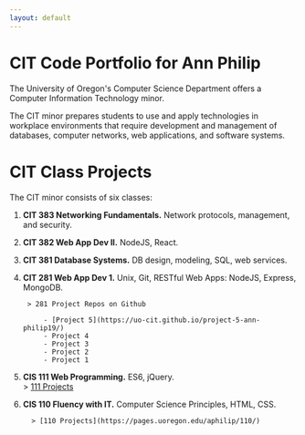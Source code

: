 ```yaml
---
layout: default
---
```

# CIT Code Portfolio for Ann Philip

The University of Oregon's Computer Science Department offers a Computer Information Technology minor.

The CIT minor prepares students to use and apply technologies in workplace environments that require development and management of databases, computer networks, web applications, and software systems.

# CIT Class Projects

The CIT minor consists of six classes:

  1. **CIT 383 Networking Fundamentals.** Network protocols, management, and security.
  2. **CIT 382 Web App Dev II.** NodeJS, React.
  3. **CIT 381 Database Systems.** DB design, modeling, SQL, web services.
  4. **CIT 281 Web App Dev 1.** Unix, Git, RESTful Web Apps: NodeJS, Express, MongoDB.

          > 281 Project Repos on Github

              - [Project 5](https://uo-cit.github.io/project-5-ann-philip19/)
              - Project 4
              - Project 3
              - Project 2
              - Project 1

   5. **CIS 111 Web Programming.** ES6, jQuery.  
            > [111 Projects](https://pages.uoregon.edu/aphilip/111/)

   6. **CIS 110 Fluency with IT.** Computer Science Principles, HTML, CSS.

            > [110 Projects](https://pages.uoregon.edu/aphilip/110/)
